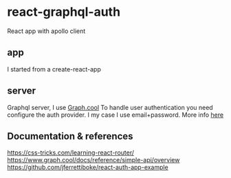# react-graphql-auth
React app with apollo client

## app
I started from a create-react-app

## server
Graphql server,  I use [Graph.cool](https://www.graph.cool/)
To handle user authentication you need configure the auth provider.
I my case I use email+password.
More info [here](https://www.graph.cool/docs/reference/platform/authentication)

## Documentation & references
https://css-tricks.com/learning-react-router/
https://www.graph.cool/docs/reference/simple-api/overview
https://github.com/jferrettiboke/react-auth-app-example
